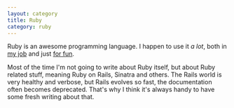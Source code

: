 ```yaml
---
layout: category
title: Ruby
category: ruby
---
```


Ruby is an awesome programming language. I happen to use it *a lot*, both in [my job](http://jrdv.org) and just [for fun](http://github.com/jrom).

Most of the time I'm not going to write about Ruby itself, but about Ruby related stuff, meaning Ruby on Rails, Sinatra and others. The Rails world is very healthy and verbose, but Rails evolves so fast, the documentation often becomes deprecated. That's why I think it's always handy to have some fresh writing about that.
